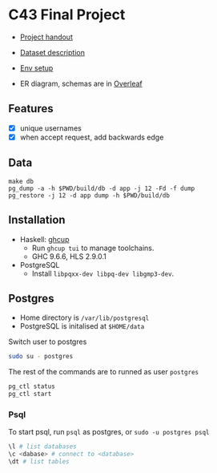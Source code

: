 # C43 Final Project

- [Project handout](./doc/Project.pdf)
- [Dataset description](./doc/Project-Dataset-Description.pdf)
- [Env setup](./doc/Project-EnvSetup-Instructions.pdf)

- ER diagram, schemas are in [Overleaf](https://www.overleaf.com/project/667986e34672fcb8ff2e1095)

## Features

- [x] unique usernames
- [x] when accept request, add backwards edge

## Data

```
make db
pg_dump -a -h $PWD/build/db -d app -j 12 -Fd -f dump
pg_restore -j 12 -d app dump -h $PWD/build/db
```

## Installation

- Haskell: [ghcup](https://www.haskell.org/ghcup/install/)
  - Run `ghcup tui` to manage toolchains.
  - GHC 9.6.6, HLS 2.9.0.1
- PostgreSQL
  - Install `libpqxx-dev libpq-dev libgmp3-dev`.

## Postgres

- Home directory is `/var/lib/postgresql`
- PostgreSQL is initalised at `$HOME/data`

Switch user to postgres
```bash
sudo su - postgres
```

The rest of the commands are to runned as user `postgres`

```bash
pg_ctl status
pg_ctl start
```

### Psql

To start psql, run `psql` as postgres, or `sudo -u postgres psql`

```bash
\l # list databases
\c <dabase> # connect to <database>
\dt # list tables
```

